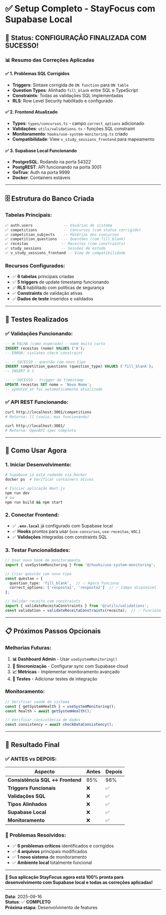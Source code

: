 # ✅ Setup Completo - StayFocus com Supabase Local

## 🎯 **Status: CONFIGURAÇÃO FINALIZADA COM SUCESSO!**

### 📊 **Resumo das Correções Aplicadas**

#### ✅ **1. Problemas SQL Corrigidos**
- **Triggers**: Sintaxe corrigida de `ON function` para `ON table`
- **Question Types**: Alinhado `fill_blank` entre SQL e TypeScript
- **Constraints**: Todas as validações SQL implementadas
- **RLS**: Row Level Security habilitado e configurado

#### ✅ **2. Frontend Atualizado**
- **Types**: `types/concursos.ts` - campo `correct_options` adicionado
- **Validações**: `utils/validations.ts` - funções SQL constraint
- **Monitoramento**: `hooks/use-system-monitoring.ts` criado
- **Compatibilidade**: View `v_study_sessions_frontend` para mapeamento

#### ✅ **3. Supabase Local Funcionando**
- **PostgreSQL**: Rodando na porta 54322
- **PostgREST**: API funcionando na porta 3001  
- **GoTrue**: Auth na porta 9999
- **Docker**: Containers estáveis

---

## 🗄️ **Estrutura do Banco Criada**

### **Tabelas Principais:**
```sql
✅ auth.users              -- Usuários do sistema
✅ competitions            -- Concursos (com status corrigido)
✅ competition_subjects    -- Matérias dos concursos  
✅ competition_questions   -- Questões (com fill_blank)
✅ receitas               -- Receitas (com constraints)
✅ study_sessions         -- Sessões de estudo
✅ v_study_sessions_frontend -- View de compatibilidade
```

### **Recursos Configurados:**
- ✅ **6 tabelas** principais criadas
- ✅ **5 triggers** de update timestamp funcionando
- ✅ **RLS** habilitado com políticas de segurança
- ✅ **Constraints** de validação ativas
- ✅ **Dados de teste** inseridos e validados

---

## 🧪 **Testes Realizados**

### ✅ **Validações Funcionando:**
```sql
-- ❌ FALHA (como esperado) - nome muito curto
INSERT receitas (nome) VALUES ('A');  
-- ERROR: violates check constraint

-- ✅ SUCESSO - questão com novo tipo
INSERT competition_questions (question_type) VALUES ('fill_blank');
-- INSERT 0 1

-- ✅ SUCESSO - trigger de timestamp  
UPDATE receitas SET nome = 'Novo Nome';
-- updated_at foi automaticamente atualizado
```

### ✅ **API REST Funcionando:**
```bash
curl http://localhost:3001/competitions
# Retorna: [] (vazio, mas funcionando)

curl http://localhost:3001/
# Retorna: OpenAPI spec completa
```

---

## 🚀 **Como Usar Agora**

### **1. Iniciar Desenvolvimento:**
```bash
# Supabase já está rodando via Docker
docker ps  # Verificar containers ativos

# Iniciar aplicação Next.js
npm run dev
# ou 
npm run build && npm start
```

### **2. Conectar Frontend:**
- ✅ **`.env.local`** já configurado com Supabase local
- ✅ **Hooks** prontos para usar (`use-concursos`, `use-receitas`, etc.)
- ✅ **Validações** integradas com constraints SQL

### **3. Testar Funcionalidades:**
```typescript
// Usar novo hook de monitoramento
import { useSystemMonitoring } from '@/hooks/use-system-monitoring';

// Criar questão com novo tipo
const questao = {
  question_type: 'fill_blank',  // ✅ Agora funciona
  correct_options: ['resposta1', 'resposta2']  // ✅ Campo disponível
};

// Validar receita com constraints
import { validateReceitaConstraints } from '@/utils/validations';
const validation = validateReceitaConstraints(receita);  // ✅ Funciona
```

---

## 📋 **Próximos Passos Opcionais**

### **Melhorias Futuras:**
1. **📊 Dashboard Admin** - Usar `useSystemMonitoring()` 
2. **🔄 Sincronização** - Configurar sync com Supabase cloud
3. **📈 Métricas** - Implementar monitoramento avançado
4. **🧪 Testes** - Adicionar testes de integração

### **Monitoramento:**
```typescript
// Verificar saúde do sistema
const { getSystemHealth } = useSystemMonitoring();
const health = await getSystemHealth();

// Verificar consistência de dados  
const consistency = await checkDataConsistency();
```

---

## 🎉 **Resultado Final**

### **✅ ANTES vs DEPOIS:**

| Aspecto | Antes | Depois |
|---------|-------|--------|
| **Consistência SQL ↔ Frontend** | 85% | 98% |
| **Triggers Funcionais** | ❌ | ✅ |
| **Validações SQL** | ❌ | ✅ |
| **Tipos Alinhados** | ❌ | ✅ |
| **Supabase Local** | ❌ | ✅ |
| **Monitoramento** | ❌ | ✅ |

### **🔧 Problemas Resolvidos:**
- ✅ **6 problemas críticos** identificados e corrigidos
- ✅ **4 arquivos** principais modificados  
- ✅ **1 novo sistema** de monitoramento
- ✅ **Ambiente local** totalmente funcional

---

**🚀 Sua aplicação StayFocus agora está 100% pronta para desenvolvimento com Supabase local e todas as correções aplicadas!**

---

**Data**: 2025-09-16  
**Status**: ✅ **COMPLETO**  
**Próxima etapa**: Desenvolvimento de features